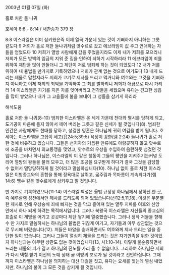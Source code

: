 2003년 01월 07일 (화)

홀로 처한 들 나귀



호세아 8:8 - 8:14 / 새찬송가 379 장


8:8 이스라엘은 이미 삼키웠은즉 이제 열국 가운데 있는 것이 기뻐하지 아니하는 그릇 같도다 
9 저희가 홀로 처한 들나귀처럼 앗수르로 갔고 에브라임이 값 주고 연애하는 자들을 얻었도다 
10 저희가 열방 사람에게 값을 주었을지라도 이제 내가 저희를 모으리니 저희가 모든 방백의 임금의 지워 준 짐을 인하여 쇠하기 시작하리라 
11 에브라임이 죄를 위하여 제단을 많이 만들더니 그 제단이 저로 범죄케 하는 것이 되었도다 
12 내가 저를 위하여 내 율법을 만가지로 기록하였으나 저희가 관계 없는 것으로 여기도다 
13 내게 드리는 제물로 말할지라도 저희가 고기로 제사를 드리고 먹거니와 여호와는 그것을 기뻐하지 아니하고 이제 저희의 죄악을 기억하여 그 죄를 벌하리니 저희가 애굽으로 다시 가리라 
14 이스라엘은 자기를 지은 자를 잊어버리고 전각들을 세웠으며 유다는 견고한 성읍을 많이 쌓았으나 내가 그 고을들에 불을 보내어 그 성들을 삼키게 하리라

해석도움





홀로 처한 들 나귀(8-10) 
범죄한 이스라엘은 온 세계 가운데 천대와 멸시를 당하게 되고, 도기공이 마음에 들지 않아서 깨어 버리는 그릇과 같은 신세가 될 것입니다(8). 범죄한 인간은 사람에게도 천대를 당하고, 성결한 영혼은 하나님께 귀히 여김을 받게 됩니다. 호세아는 이스라엘을 고집이 세고(욥24:5;39:5) 욕정이 강한(렘 2:24) 들나귀가 홀로 처한 것에 비유하고 있습니다. 그들은 선지자의 거듭된 만류에도 아랑곳하지 않고 앗수르에 조공을 바치면서 외교동맹을 맺었고, 앗수르의 우상을 수입하여 음란하듯 섬겼던 것입니다. 그러나 하나님은, 이스라엘의 이 같은 행동이 그들의 평안을 지켜주기는커녕 도리어 열방의 왕들을 불러 모우고, 더 많은 조공을 요구받게 하다가 결국 그것을 감당할 수 없어서 멸망당하하게 될 것이라고 말씀하십니다(10). 하나님 없이 홀로 처한 이스라엘은 이방종교와의 혼합을 통해 정욕대로 날뛰고, 굶주림과 목마름이 계속되다가(렘 14:6) 맹수 같은 앗수르에게 삼키우고 말 것입니다. 



만 가지로 기록하였으나(11-14) 
이스라엘 백성은 율법 규정상 하나님께서 정하신 한 곳, 즉 예루살렘 성전에서만 제사를 드리도록 되어 있었습니다(신12:5,11,18). 이것은 무분별한 제사로 인해 우상숭배 죄에 빠지는 것을 막고 흩어져 있는 열두 지파를 여호와 신앙 안에서 하나 되게 하려는 목적에서입니다. 그러나 북왕국 이스라엘은 자신들의 종교심의 표출로 이 계명을 어기고 곳곳마다 제단 쌓기에 열중했습니다. 그러나 정작 저들을 향해 수 만 가지로 말씀하시는 하나님의 율법은 귀찮게 여기고, 자기들과 아무 상관없는 것으로 무시해 버렸습니다(12). 저들은 바알을 숭배하면서도 여호와께 제사 드리는 일을 중단한 일이 없습니다. 그러나 그들이 열심히 제물을 드리는 것은 자기만족을 위한 것이었지 하나님과는 아무런 상관도 없는 것이었습니다(13, 사1:10-14). 
이렇게 불순종하면서 드리는 제물의 피가 결코 하나님의 진노를 가리 울 수 없습니다. 그리하여 하나님은 저희가 다시 택함 받기 이전의 노예 상태 곧 이방의 포로가 될 것이라고 선언하십니다. 
그때까지 이스라엘은 하나님을 의지하는 대신 대궐을 짓고, 유다는 요새를 짓는데 열심 내었지만, 하나님의 불이 그 모든 것을 삼키게 될 것입니다.